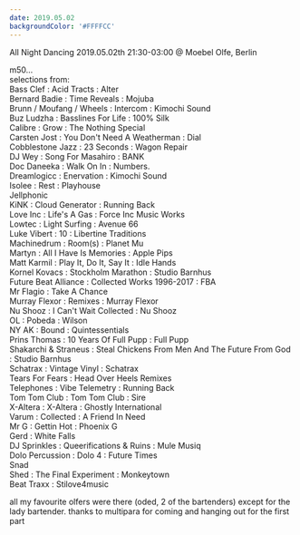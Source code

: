 ```yaml
---
date: 2019.05.02
backgroundColor: '#FFFFCC'
---
```


All Night Dancing 2019.05.02th 21:30-03:00 @ Moebel Olfe, Berlin  

m50...  
selections from:  
Bass Clef : Acid Tracts : Alter  
Bernard Badie : Time Reveals : Mojuba  
Brunn / Moufang / Wheels : Intercom : Kimochi Sound  
Buz Ludzha : Basslines For Life : 100% Silk  
Calibre : Grow : The Nothing Special  
Carsten Jost : You Don't Need A Weatherman : Dial  
Cobblestone Jazz : 23 Seconds : Wagon Repair  
DJ Wey : Song For Masahiro : BANK  
Doc Daneeka : Walk On In : Numbers.  
Dreamlogicc : Enervation : Kimochi Sound  
Isolee : Rest : Playhouse  
Jellphonic  
KiNK : Cloud Generator : Running Back  
Love Inc : Life's A Gas : Force Inc Music Works  
Lowtec : Light Surfing : Avenue 66  
Luke Vibert : 10 : Libertine Traditions  
Machinedrum : Room(s) : Planet Mu  
Martyn : All I Have Is Memories : Apple Pips  
Matt Karmil : Play It, Do It, Say It : Idle Hands  
Kornel Kovacs : Stockholm Marathon : Studio Barnhus  
Future Beat Alliance : Collected Works 1996-2017 : FBA  
Mr Flagio : Take A Chance  
Murray Flexor : Remixes : Murray Flexor  
Nu Shooz : I Can't Wait Collected : Nu Shooz  
OL : Pobeda : Wilson  
NY AK : Bound : Quintessentials  
Prins Thomas : 10 Years Of Full Pupp : Full Pupp  
Shakarchi & Straneus : Steal Chickens From Men And The Future From God : Studio Barnhus  
Schatrax : Vintage Vinyl : Schatrax  
Tears For Fears : Head Over Heels Remixes  
Telephones : Vibe Telemetry : Running Back  
Tom Tom Club : Tom Tom Club : Sire  
X-Altera : X-Altera : Ghostly International  
Varum : Collected : A Friend In Need  
Mr G : Gettin Hot : Phoenix G  
Gerd : White Falls  
DJ Sprinkles : Queerifications & Ruins : Mule Musiq  
Dolo Percussion : Dolo 4 : Future Times  
Snad  
Shed : The Final Experiment : Monkeytown  
Beat Traxx : Stilove4music  

all my favourite olfers were there (oded, 2 of the bartenders) except for the lady bartender. thanks to multipara for coming and hanging out for the first part